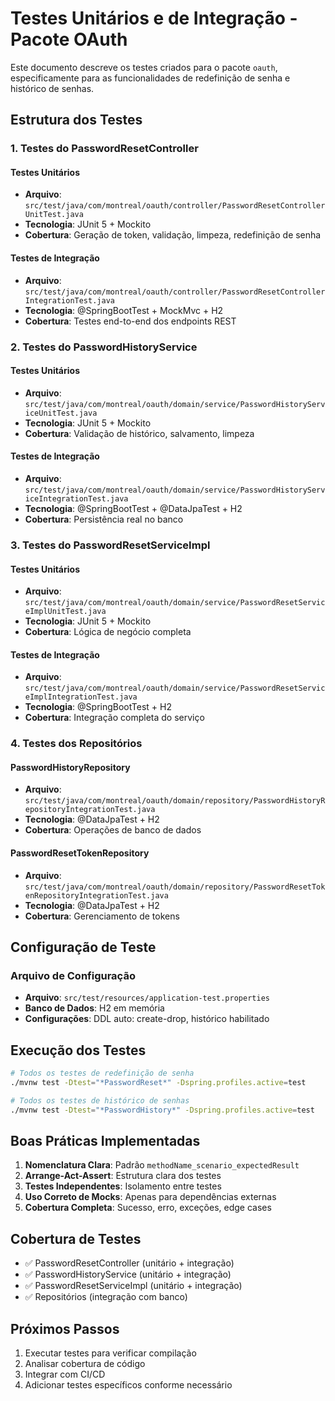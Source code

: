 # Testes Unitários e de Integração - Pacote OAuth

Este documento descreve os testes criados para o pacote `oauth`, especificamente para as funcionalidades de redefinição de senha e histórico de senhas.

## Estrutura dos Testes

### 1. Testes do PasswordResetController

#### Testes Unitários
- **Arquivo**: `src/test/java/com/montreal/oauth/controller/PasswordResetControllerUnitTest.java`
- **Tecnologia**: JUnit 5 + Mockito
- **Cobertura**: Geração de token, validação, limpeza, redefinição de senha

#### Testes de Integração
- **Arquivo**: `src/test/java/com/montreal/oauth/controller/PasswordResetControllerIntegrationTest.java`
- **Tecnologia**: @SpringBootTest + MockMvc + H2
- **Cobertura**: Testes end-to-end dos endpoints REST

### 2. Testes do PasswordHistoryService

#### Testes Unitários
- **Arquivo**: `src/test/java/com/montreal/oauth/domain/service/PasswordHistoryServiceUnitTest.java`
- **Tecnologia**: JUnit 5 + Mockito
- **Cobertura**: Validação de histórico, salvamento, limpeza

#### Testes de Integração
- **Arquivo**: `src/test/java/com/montreal/oauth/domain/service/PasswordHistoryServiceIntegrationTest.java`
- **Tecnologia**: @SpringBootTest + @DataJpaTest + H2
- **Cobertura**: Persistência real no banco

### 3. Testes do PasswordResetServiceImpl

#### Testes Unitários
- **Arquivo**: `src/test/java/com/montreal/oauth/domain/service/PasswordResetServiceImplUnitTest.java`
- **Tecnologia**: JUnit 5 + Mockito
- **Cobertura**: Lógica de negócio completa

#### Testes de Integração
- **Arquivo**: `src/test/java/com/montreal/oauth/domain/service/PasswordResetServiceImplIntegrationTest.java`
- **Tecnologia**: @SpringBootTest + H2
- **Cobertura**: Integração completa do serviço

### 4. Testes dos Repositórios

#### PasswordHistoryRepository
- **Arquivo**: `src/test/java/com/montreal/oauth/domain/repository/PasswordHistoryRepositoryIntegrationTest.java`
- **Tecnologia**: @DataJpaTest + H2
- **Cobertura**: Operações de banco de dados

#### PasswordResetTokenRepository
- **Arquivo**: `src/test/java/com/montreal/oauth/domain/repository/PasswordResetTokenRepositoryIntegrationTest.java`
- **Tecnologia**: @DataJpaTest + H2
- **Cobertura**: Gerenciamento de tokens

## Configuração de Teste

### Arquivo de Configuração
- **Arquivo**: `src/test/resources/application-test.properties`
- **Banco de Dados**: H2 em memória
- **Configurações**: DDL auto: create-drop, histórico habilitado

## Execução dos Testes

```bash
# Todos os testes de redefinição de senha
./mvnw test -Dtest="*PasswordReset*" -Dspring.profiles.active=test

# Todos os testes de histórico de senhas
./mvnw test -Dtest="*PasswordHistory*" -Dspring.profiles.active=test
```

## Boas Práticas Implementadas

1. **Nomenclatura Clara**: Padrão `methodName_scenario_expectedResult`
2. **Arrange-Act-Assert**: Estrutura clara dos testes
3. **Testes Independentes**: Isolamento entre testes
4. **Uso Correto de Mocks**: Apenas para dependências externas
5. **Cobertura Completa**: Sucesso, erro, exceções, edge cases

## Cobertura de Testes

- ✅ PasswordResetController (unitário + integração)
- ✅ PasswordHistoryService (unitário + integração)
- ✅ PasswordResetServiceImpl (unitário + integração)
- ✅ Repositórios (integração com banco)

## Próximos Passos

1. Executar testes para verificar compilação
2. Analisar cobertura de código
3. Integrar com CI/CD
4. Adicionar testes específicos conforme necessário
